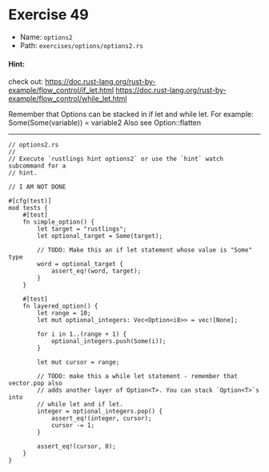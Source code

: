 # Exercise 49

- Name: ```options2```
- Path: ```exercises/options/options2.rs```
#### Hint: 

check out:
https://doc.rust-lang.org/rust-by-example/flow_control/if_let.html
https://doc.rust-lang.org/rust-by-example/flow_control/while_let.html

Remember that Options can be stacked in if let and while let.
For example: Some(Some(variable)) = variable2
Also see Option::flatten



---



```rust,editable
// options2.rs
//
// Execute `rustlings hint options2` or use the `hint` watch subcommand for a
// hint.

// I AM NOT DONE

#[cfg(test)]
mod tests {
    #[test]
    fn simple_option() {
        let target = "rustlings";
        let optional_target = Some(target);

        // TODO: Make this an if let statement whose value is "Some" type
        word = optional_target {
            assert_eq!(word, target);
        }
    }

    #[test]
    fn layered_option() {
        let range = 10;
        let mut optional_integers: Vec<Option<i8>> = vec![None];

        for i in 1..(range + 1) {
            optional_integers.push(Some(i));
        }

        let mut cursor = range;

        // TODO: make this a while let statement - remember that vector.pop also
        // adds another layer of Option<T>. You can stack `Option<T>`s into
        // while let and if let.
        integer = optional_integers.pop() {
            assert_eq!(integer, cursor);
            cursor -= 1;
        }

        assert_eq!(cursor, 0);
    }
}

```
